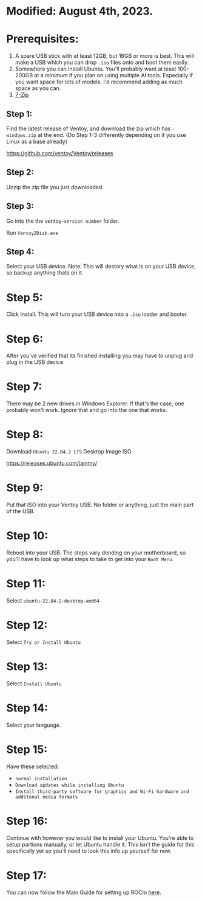 # Modified: August 4th, 2023.

# Prerequisites:
1. A spare USB stick with at least 12GB, but 16GB or more is best. This will make a USB which you can drop `.iso` files onto and boot them easily.
2. Somewhere you can install Ubuntu. You'll probably want at least 100-200GB at a *minimum* if you plan on using multiple AI tools. Especially if you want space for lots of models. I'd recommend adding as much space as you can.
3. [7-Zip](https://www.7-zip.org/)

## Step 1:
Find the latest release of Ventoy, and download the zip which has `-windows.zip` at the end. (Do Step 1-3 differently depending on if you use Linux as a base already)

https://github.com/ventoy/Ventoy/releases

## Step 2:
Unzip the zip file you just downloaded.

## Step 3:
Go into the the ventoy-`version number` folder.

Run `Ventoy2Disk.exe`

## Step 4:
Select your USB device. Note: This will destory what is on your USB device, so backup anything thats on it.

# Step 5:
Click Install. This will turn your USB device into a `.iso` loader and booter.

# Step 6:
After you've verified that its finished installing you may have to unplug and plug in the USB device.

# Step 7:
There may be 2 new drives in Windows Explorer. If that's the case, one probably won't work. Ignore that and go into the one that works.

# Step 8:
Download `Ubuntu 22.04.2 LTS` Desktop Image ISO.

https://releases.ubuntu.com/jammy/

# Step 9:
Put that ISO into your Ventoy USB. No folder or anything, just the main part of the USB.

# Step 10:
Reboot into your USB. The steps vary dending on your motherboard, so you'll have to look up what steps to take to get into your `Boot Menu`.

# Step 11:
Select `ubuntu-22.04.2-desktop-amd64`

# Step 12:
Select `Try or Install Ubuntu`

# Step 13:
Select `Install Ubuntu`

# Step 14:
Select your language.

# Step 15:
Have these selected:
- `normal installation`
- `Download updates while installing Ubuntu`
- `Install third-party software for graphics and Wi-Fi hardware and additonal media formats`

# Step 16:
Continue with however you would like to install your Ubuntu. You're able to setup partions manually, or let Ubuntu handle it. This isn't the guide for this specifically yet so you'll need to look this info up yourself for now.

# Step 17:
You can now follow the Main Guide for setting up ROCm [here](..).
